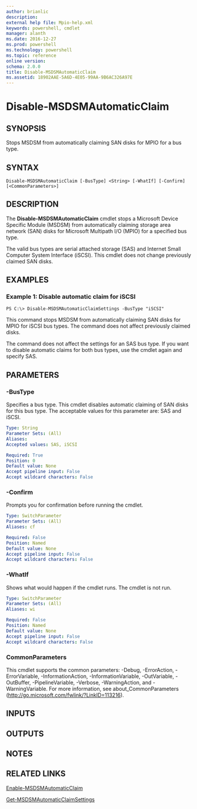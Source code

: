 ```yaml
---
author: brianlic
description: 
external help file: Mpio-help.xml
keywords: powershell, cmdlet
manager: alanth
ms.date: 2016-12-27
ms.prod: powershell
ms.technology: powershell
ms.topic: reference
online version: 
schema: 2.0.0
title: Disable-MSDSMAutomaticClaim
ms.assetid: 18902AAE-5A6D-4E05-99AA-9B6AC326A97E
---
```


# Disable-MSDSMAutomaticClaim

## SYNOPSIS
Stops MSDSM from automatically claiming SAN disks for MPIO for a bus type.

## SYNTAX

```
Disable-MSDSMAutomaticClaim [-BusType] <String> [-WhatIf] [-Confirm] [<CommonParameters>]
```

## DESCRIPTION
The **Disable-MSDSMAutomaticClaim** cmdlet stops a Microsoft Device Specific Module (MSDSM) from automatically claiming storage area network (SAN) disks for Microsoft Multipath I/O (MPIO) for a specified bus type.

The valid bus types are serial attached storage (SAS) and Internet Small Computer System Interface (iSCSI).
This cmdlet does not change previously claimed SAN disks.

## EXAMPLES

### Example 1: Disable automatic claim for iSCSI
```
PS C:\> Disable-MSDSMAutomaticClaimSettings -BusType "iSCSI"
```

This command stops MSDSM from automatically claiming SAN disks for MPIO for iSCSI bus types.
The command does not affect previously claimed disks.

The command does not affect the settings for an SAS bus type.
If you want to disable automatic claims for both bus types, use the cmdlet again and specify SAS.

## PARAMETERS

### -BusType
Specifies a bus type.
This cmdlet disables automatic claiming of SAN disks for this bus type.
The acceptable values for this parameter are: SAS and iSCSI.

```yaml
Type: String
Parameter Sets: (All)
Aliases: 
Accepted values: SAS, iSCSI

Required: True
Position: 0
Default value: None
Accept pipeline input: False
Accept wildcard characters: False
```

### -Confirm
Prompts you for confirmation before running the cmdlet.

```yaml
Type: SwitchParameter
Parameter Sets: (All)
Aliases: cf

Required: False
Position: Named
Default value: None
Accept pipeline input: False
Accept wildcard characters: False
```

### -WhatIf
Shows what would happen if the cmdlet runs. The cmdlet is not run.

```yaml
Type: SwitchParameter
Parameter Sets: (All)
Aliases: wi

Required: False
Position: Named
Default value: None
Accept pipeline input: False
Accept wildcard characters: False
```

### CommonParameters
This cmdlet supports the common parameters: -Debug, -ErrorAction, -ErrorVariable, -InformationAction, -InformationVariable, -OutVariable, -OutBuffer, -PipelineVariable, -Verbose, -WarningAction, and -WarningVariable. For more information, see about_CommonParameters (http://go.microsoft.com/fwlink/?LinkID=113216).

## INPUTS

## OUTPUTS

## NOTES

## RELATED LINKS

[Enable-MSDSMAutomaticClaim](./Enable-MSDSMAutomaticClaim.md)

[Get-MSDSMAutomaticClaimSettings](./Get-MSDSMAutomaticClaimSettings.md)

